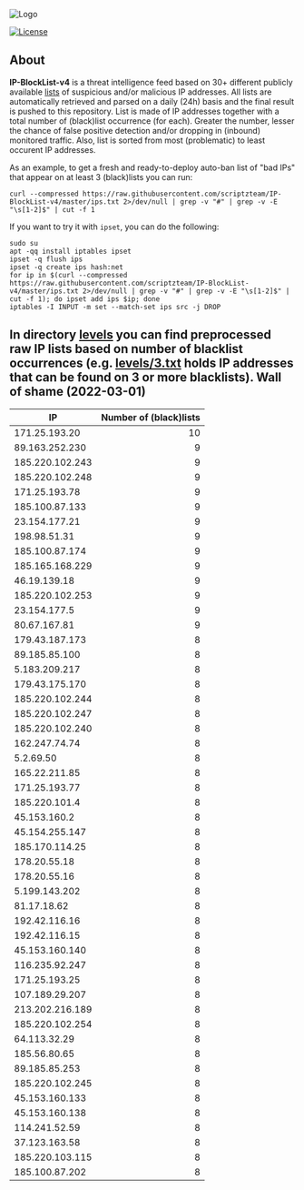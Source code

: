 ![Logo](https://i.imgur.com/PyKLAe7.png)

[![License](https://img.shields.io/badge/license-The_Unlicense-red.svg)](https://unlicense.org/)

About
----

**IP-BlockList-v4** is a threat intelligence feed based on 30+ different publicly available [lists](https://github.com/stamparm/maltrail) of suspicious and/or malicious IP addresses. All lists are automatically retrieved and parsed on a daily (24h) basis and the final result is pushed to this repository. List is made of IP addresses together with a total number of (black)list occurrence (for each). Greater the number, lesser the chance of false positive detection and/or dropping in (inbound) monitored traffic. Also, list is sorted from most (problematic) to least occurent IP addresses.

As an example, to get a fresh and ready-to-deploy auto-ban list of "bad IPs" that appear on at least 3 (black)lists you can run:

```
curl --compressed https://raw.githubusercontent.com/scriptzteam/IP-BlockList-v4/master/ips.txt 2>/dev/null | grep -v "#" | grep -v -E "\s[1-2]$" | cut -f 1
```

If you want to try it with `ipset`, you can do the following:

```
sudo su
apt -qq install iptables ipset
ipset -q flush ips
ipset -q create ips hash:net
for ip in $(curl --compressed https://raw.githubusercontent.com/scriptzteam/IP-BlockList-v4/master/ips.txt 2>/dev/null | grep -v "#" | grep -v -E "\s[1-2]$" | cut -f 1); do ipset add ips $ip; done
iptables -I INPUT -m set --match-set ips src -j DROP
```

In directory [levels](levels) you can find preprocessed raw IP lists based on number of blacklist occurrences (e.g. [levels/3.txt](levels/3.txt) holds IP addresses that can be found on 3 or more blacklists).
Wall of shame (2022-03-01)
----

|IP|Number of (black)lists|
|---|--:|
171.25.193.20|10
89.163.252.230|9
185.220.102.243|9
185.220.102.248|9
171.25.193.78|9
185.100.87.133|9
23.154.177.21|9
198.98.51.31|9
185.100.87.174|9
185.165.168.229|9
46.19.139.18|9
185.220.102.253|9
23.154.177.5|9
80.67.167.81|9
179.43.187.173|8
89.185.85.100|8
5.183.209.217|8
179.43.175.170|8
185.220.102.244|8
185.220.102.247|8
185.220.102.240|8
162.247.74.74|8
5.2.69.50|8
165.22.211.85|8
171.25.193.77|8
185.220.101.4|8
45.153.160.2|8
45.154.255.147|8
185.170.114.25|8
178.20.55.18|8
178.20.55.16|8
5.199.143.202|8
81.17.18.62|8
192.42.116.16|8
192.42.116.15|8
45.153.160.140|8
116.235.92.247|8
171.25.193.25|8
107.189.29.207|8
213.202.216.189|8
185.220.102.254|8
64.113.32.29|8
185.56.80.65|8
89.185.85.253|8
185.220.102.245|8
45.153.160.133|8
45.153.160.138|8
114.241.52.59|8
37.123.163.58|8
185.220.103.115|8
185.100.87.202|8
